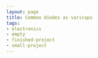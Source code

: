 ```yaml
---
layout: page
title: Common diodes as varicaps
tags:
- electronics
- empty
- finished-project
- small-project
---
```

